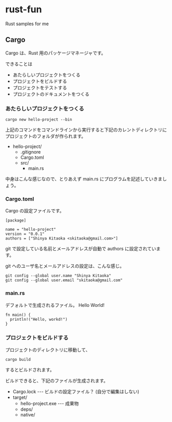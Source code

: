 rust-fun
========

Rust samples for me


## Cargo

Cargo は、Rust 用のパッケージマネージャです。

できることは
* あたらしいプロジェクトをつくる
* プロジェクトをビルドする
* プロジェクトをテストする
* プロジェクトのドキュメントをつくる

### あたらしいプロジェクトをつくる

```
cargo new hello-project --bin
```

上記のコマンドをコマンドラインから実行すると下記のカレントディレクトリにプロジェクトのフォルダが作られます。

* hello-project/
  * .gitignore
  * Cargo.toml
  * src/
    * main.rs

中身はこんな感じなので、とりあえず main.rs にプログラムを記述していきましょう。

### Cargo.toml

Cargo の設定ファイルです。

```
[package]

name = "hello-project"
version = "0.0.1"
authors = ["Shinya Kitaoka <skitaoka@gmail.com>"]
```

git で設定している名前とメールアドレスが自動で authors に設定されています。

git へのユーザ名とメールアドレスの設定は、こんな感じ。

```
git config --global user.name "Shinya Kitaoka"
git config --global user.email "skitaoka@gmail.com"
```

### main.rs

デフォルトで生成されるファイル。 Hello World!

```
fn main() {
  println!("Hello, workd!")
}
```

### プロジェクトをビルドする

プロジェクトのディレクトリに移動して、
```
cargo build
```
するとビルドされます。

ビルドできると、下記のファイルが生成されます。

* Cargo.lock --- ビルドの設定ファイル？ (自分で編集はしない)
* target/
  * hello-project.exe  --- 成果物
  * deps/
  * native/
